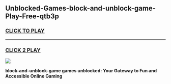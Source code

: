 
## Unblocked-Games-block-and-unblock-game-Play-Free-qtb3p
<h3>
<a href="https://premium76.site?title=block-and-unblock-game&ref=10A">CLICK TO PLAY</a></h3>
<hr>

<h3>
<a href="https://premium76.site?title=block-and-unblock-game&ref=10A">CLICK 2 PLAY</a>
  
</h3>

<a href="https://premium76.site?title=block-and-unblock-game&ref=10A"><img src="https://clearcache.store/games.png"></a>


**block-and-unblock-game games unblocked: Your Gateway to Fun and Accessible Online Gaming**
